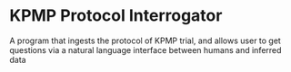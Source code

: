 # KPMP Protocol Interrogator
A program that ingests the protocol of KPMP trial, 
and allows user to get questions via a natural language interface 
between humans and inferred data
